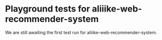 # Playground tests for aliiike-web-recommender-system
We are still awaiting the first test run for aliiike-web-recommender-system.
